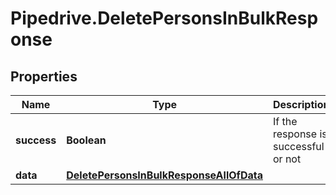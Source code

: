 # Pipedrive.DeletePersonsInBulkResponse

## Properties

Name | Type | Description | Notes
------------ | ------------- | ------------- | -------------
**success** | **Boolean** | If the response is successful or not | [optional] 
**data** | [**DeletePersonsInBulkResponseAllOfData**](DeletePersonsInBulkResponseAllOfData.md) |  | [optional] 


